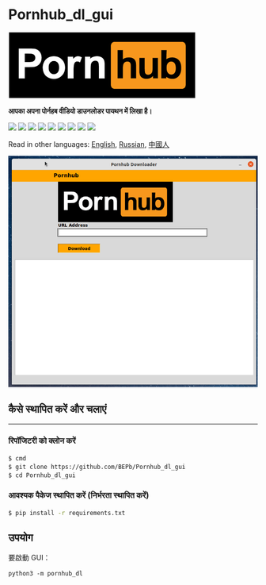 # Pornhub_dl_gui

![GUI](pornhub.png)

<b> आपका अपना पोर्नहब वीडियो डाउनलोडर पायथन में लिखा है।</b>
<p>
  <img  src="https://img.shields.io/github/stars/BEPb/Pornhub_dl_gui" />
  <img src="https://img.shields.io/github/contributors/BEPb/Pornhub_dl_gui" />
  <img src="https://img.shields.io/github/last-commit/BEPb/Pornhub_dl_gui" />
  <img src="https://visitor-badge.laobi.icu/badge?page_id=BEPb.Pornhub_dl_gui" />
  <img src="https://img.shields.io/github/languages/count/BEPb/Pornhub_dl_gui" />
  <img src="https://img.shields.io/github/languages/top/BEPb/Pornhub_dl_guir" />

  <img src="https://img.shields.io/badge/license-MIT-blue.svg?color=f64152" />
  <img  src="https://img.shields.io/github/issues/BEPb/Pornhub_dl_gui" />
  <img  src="https://img.shields.io/github/issues-pr/BEPb/Pornhub_dl_gui" />
</p>



Read in other languages: [English](README.md), [Russian](README.ru.md), [中國人](README.chinese.md)



![GUI](pornhub.gif)


## कैसे स्थापित करें और चलाएं
____
### रिपॉजिटरी को क्लोन करें
 
```sh
$ cmd
$ git clone https://github.com/BEPb/Pornhub_dl_gui
$ cd Pornhub_dl_gui
```
 
### आवश्यक पैकेज स्थापित करें (निर्भरता स्थापित करें)
```sh
$ pip install -r requirements.txt

```

## उपयोग
要啟動 GUI：
```
python3 -m pornhub_dl
```



